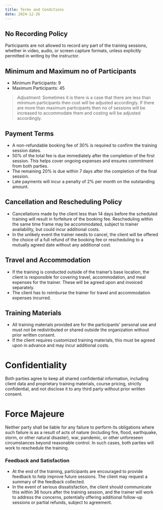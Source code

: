 ```yaml
---
title: Terms and Conditions
date: 2024-12-26
---
```


## No Recording Policy
Participants are not allowed to record any part of the training sessions, whether in video, audio, or screen capture formats, unless explicitly permitted in writing by the instructor.

## Minimum and Maximum no of Participants 
- Minimum Participants: 9
- Maximum Participants: 45

> *Adjustment:* Sometimes it is there is a case that there are less than minimum participants then cost will be adjusted accordingly. If there are more than maximum participants then no of sessions will be increased to accommodate them and costing will be adjusted accordingly.

## Payment Terms
- A non-refundable booking fee of 30% is required to confirm the training session dates.
- 50% of the total fee is due immediately after the completion of the first session. This helps cover ongoing expenses and ensures commitment from both parties.
- The remaining 20% is due within 7 days after the completion of the final session.
- Late payments will incur a penalty of 2% per month on the outstanding amount.

## Cancellation and Rescheduling Policy
- Cancellations made by the client less than 14 days before the scheduled training will result in forfeiture of the booking fee. Rescheduling within the same time frame may be accommodated, subject to trainer availability, but could incur additional costs.
- In the unlikely event the trainer needs to cancel, the client will be offered the choice of a full refund of the booking fee or rescheduling to a mutually agreed date without any additional cost.

## Travel and Accommodation
- If the training is conducted outside of the trainer’s base location, the client is responsible for covering travel, accommodation, and meal expenses for the trainer. These will be agreed upon and invoiced separately.
- The client has to reimburse the trainer for travel and accommodation expenses incurred.

## Training Materials
- All training materials provided are for the participants' personal use and must not be redistributed or shared outside the organization without prior written consent.
- If the client requires customized training materials, this must be agreed upon in advance and may incur additional costs.

# Confidentiality
Both parties agree to keep all shared confidential information, including client data and proprietary training materials, course pricing, strictly confidential, and not disclose it to any third party without prior written consent.

# Force Majeure
Neither party shall be liable for any failure to perform its obligations where such failure is as a result of acts of nature (including fire, flood, earthquake, storm, or other natural disaster), war, pandemic, or other unforeseen circumstances beyond reasonable control. In such cases, both parties will work to reschedule the training.

### Feedback and Satisfaction
- At the end of the training, participants are encouraged to provide feedback to help improve future sessions. The client may request a summary of the feedback collected.
- In the event of serious dissatisfaction, the client should communicate this within 36 hours after the training session, and the trainer will work to address the concerns, potentially offering additional follow-up sessions or partial refunds, subject to agreement.